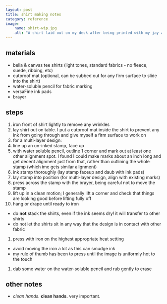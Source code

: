 ```yaml
---
layout: post
title: shirt making notes
category: reference
image: 
    name: shirt-wip.jpg
    alt: "A shirt laid out on my desk after being printed with my jay and flicker prints. There are ink pads and other tools scattered around."
---
```


## materials

- bella & canvas tee shirts (light tones, standard fabrics - no fleece, suede, ribbing, etc)
- cutproof mat (optional, can be subbed out for any firm surface to slide into the shirt)
- water-soluble pencil for fabric marking
- versaFine ink pads
- brayer

## steps

1. iron front of shirt lightly to remove any wrinkles
1. lay shirt out on table. I put a cutproof mat inside the shirt to prevent any ink from going through and give myself a firm surface to work on
1. for a multi-layer design:
  1. line up an un-inked stamp, face up
  1. with water soluble pencil, outline 1 corner and mark out at least one other alignment spot. I found I could make marks about an inch long and get decent alignment just from that, rather than outlining the whole stamp (which ime gets similar alignment)
1. ink stamp thoroughly (lay stamp faceup and daub with ink pads)
1. lay stamp into position (for multi-layer design, align with existing marks)
1. press across the stamp with the brayer, being careful not to move the stamp
1. lift up in a clean motion; I generally lift a corner and check that things are looking good before lifting fully off
1. hang or drape until ready to iron
  - do **not** stack the shirts, even if the ink seems dry! it will transfer to other shirts
  - do not let the shirts sit in any way that the design is in contact with other fabric
1. press with iron on the highest appropriate heat setting
  - avoid moving the iron a lot as this can smudge ink
  - my rule of thumb has been to press until the image is uniformly hot to the touch
1. dab some water on the water-soluble pencil and rub gently to erase

## other notes

- *clean hands.* **clean hands.** very important.
